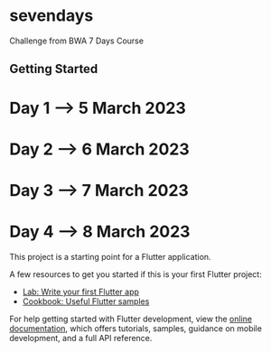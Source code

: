 # sevendays

Challenge from BWA 7 Days Course

## Getting Started

# Day 1 --> 5 March 2023
# Day 2 --> 6 March 2023
# Day 3 --> 7 March 2023
# Day 4 --> 8 March 2023

This project is a starting point for a Flutter application.

A few resources to get you started if this is your first Flutter project:

- [Lab: Write your first Flutter app](https://docs.flutter.dev/get-started/codelab)
- [Cookbook: Useful Flutter samples](https://docs.flutter.dev/cookbook)

For help getting started with Flutter development, view the
[online documentation](https://docs.flutter.dev/), which offers tutorials,
samples, guidance on mobile development, and a full API reference.
